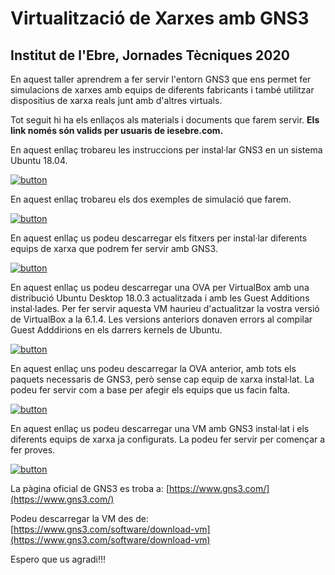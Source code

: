 # Virtualització de Xarxes amb GNS3

## Institut de l'Ebre, Jornades Tècniques 2020

En aquest taller aprendrem a fer servir l'entorn GNS3 que ens permet fer simulacions de xarxes amb equips de diferents fabricants i també utilitzar dispositius de xarxa reals junt amb d'altres virtuals.

Tot seguit hi ha els enllaços als materials i documents que farem servir. **Els link només són valids per usuaris de iesebre.com.**


En aquest enllaç trobareu les instruccions per instal·lar GNS3 en un sistema Ubuntu 18.04.


[![button](https://i.imgur.com/oU4UHI3.png)](https://jaumeramos.github.io/GNS3/install)


En aquest enllaç trobareu els dos exemples de simulació que farem.


[![button](https://imgur.com/YdA4bwJ.png)](https://jaumeramos.github.io/GNS3/taller)




En aquest enllaç us podeu descarregar els fitxers per instal·lar diferents equips de xarxa que podrem fer servir amb GNS3. 

[![button](https://i.imgur.com/Gmf9epX.png)](https://drive.google.com/open?id=1sF8ZJ_iZd-OHHMf9p5hE1Xf4HIJsyUZe)



En aquest enllaç us podeu descarregar una OVA per VirtualBox amb una distribució Ubuntu Desktop 18.0.3 actualitzada i amb les Guest Additions instal·lades. Per fer servir aquesta VM haurieu d'actualitzar la vostra versió de VirtualBox a la 6.1.4. Les versions anteriors donaven errors al compilar Guest Adddirions en els darrers kernels de Ubuntu.


[![button](https://i.imgur.com/iTgs4um.png)](https://drive.google.com/open?id=1GdkneEnik3v0518gcSwDJMsZCXFFAE0g)


En aquest enllaç uns podeu descarregar la OVA anterior, amb tots els paquets necessaris de GNS3, però sense cap equip de xarxa instal·lat. La podeu fer servir com a base per afegir els equips que us facin falta.

[![button](https://i.imgur.com/qrnOK5q.png)](https://drive.google.com/open?id=1iKWE4-J-pSFKnOA0pLnEy3SUJxUfUyfL)


En aquest enllaç us podeu descarregar una VM amb GNS3 instal·lat i els diferents equips de xarxa ja configurats. La podeu fer servir per començar a fer proves.


[![button](https://i.imgur.com/lpAl46z.png)](https://drive.google.com/open?id=1Kgx761vNyRDlTOULo4lXvPNBhxUoI4gF)


La pàgina oficial de GNS3 es troba a: [https://www.gns3.com/](https://www.gns3.com/) 

Podeu descarregar la VM des de: [https://www.gns3.com/software/download-vm](https://www.gns3.com/software/download-vm) 


Espero que us agradi!!!
